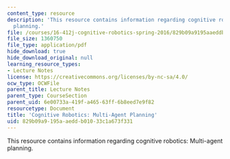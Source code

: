 ```yaml
---
content_type: resource
description: 'This resource contains information regarding cognitive robotics: Multi-agent
  planning.'
file: /courses/16-412j-cognitive-robotics-spring-2016/829b09a9195aaeddb01033c1a673f331_MIT16_412JS16_L11.pdf
file_size: 1360750
file_type: application/pdf
hide_download: true
hide_download_original: null
learning_resource_types:
- Lecture Notes
license: https://creativecommons.org/licenses/by-nc-sa/4.0/
ocw_type: OCWFile
parent_title: Lecture Notes
parent_type: CourseSection
parent_uid: 6e00733a-419f-a465-63ff-6b8eed7e9f82
resourcetype: Document
title: 'Cognitive Robotics: Multi-Agent Planning'
uid: 829b09a9-195a-aedd-b010-33c1a673f331
---
```

This resource contains information regarding cognitive robotics: Multi-agent planning.